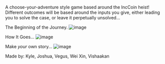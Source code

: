 A choose-your-adventure style game based around the IncCoin heist!
Different outcomes will be based around the inputs you give, either leading you to solve the case, or leave it perpetually unsolved...

The Beginning of the Journey.
![image](https://github.com/user-attachments/assets/9d98e6db-2e9c-4a15-9798-3a68ad6f4b92)


How It Goes...
![image](https://github.com/user-attachments/assets/dfc53758-dffb-498a-8d28-bec2d115f696)


Make *your* own story...
![image](https://github.com/user-attachments/assets/acd5c030-6da5-4424-8403-ee7355cf31e2)


Made by: Kyle, Joshua, Vegus, Wei Xin, Vishaakan
